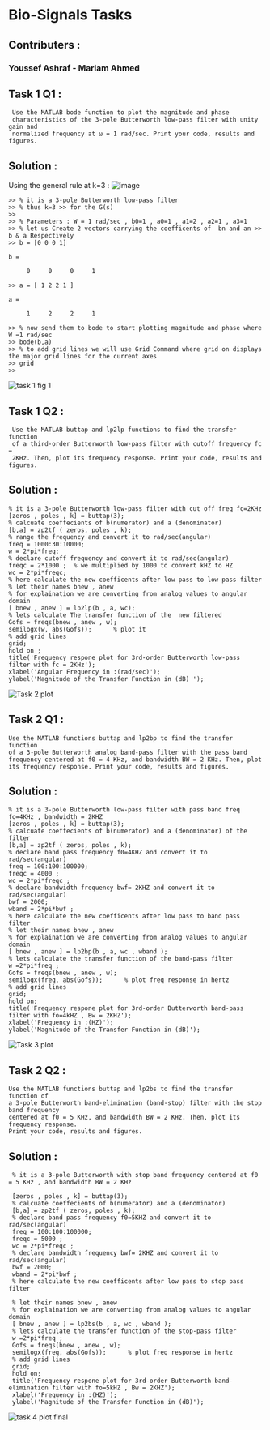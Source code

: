 # Bio-Signals Tasks

## Contributers :
### Youssef Ashraf - Mariam Ahmed

## Task 1 Q1 :
```
 Use the MATLAB bode function to plot the magnitude and phase
 characteristics of the 3-pole Butterworth low-pass filter with unity gain and
 normalized frequency at ω = 1 rad/sec. Print your code, results and figures.
```
## Solution :
Using the general rule at k=3  :
![image](https://user-images.githubusercontent.com/83988379/171443473-473cec44-0c7e-4d5d-80fb-ebfadc81ed0d.png)







```
>> % it is a 3-pole Butterworth low-pass filter
>> % thus k=3 >> for the G(s) 
>> 
>> % Parameters : W = 1 rad/sec , b0=1 , a0=1 , a1=2 , a2=1 , a3=1 
>> % let us Create 2 vectors carrying the coefficents of  bn and an >> b & a Respectively 
>> b = [0 0 0 1]

b =

     0     0     0     1

>> a = [ 1 2 2 1 ]

a =

     1     2     2     1

>> % now send them to bode to start plotting magnitude and phase where W =1 rad/sec 
>> bode(b,a) 
>> % to add grid lines we will use Grid Command where grid on displays the major grid lines for the current axes
>> grid
>> 
```

![task 1 fig 1](https://user-images.githubusercontent.com/83988379/171441113-39867627-dd73-4f84-8a23-91125f3c5754.PNG)



## Task 1 Q2 :

```
 Use the MATLAB buttap and lp2lp functions to find the transfer function
 of a third-order Butterworth low-pass filter with cutoff frequency fc =
 2KHz. Then, plot its frequency response. Print your code, results and figures.
```

## Solution :
```
% it is a 3-pole Butterworth low-pass filter with cut off freq fc=2KHz 
[zeros , poles , k] = buttap(3);
% calcuate coeffecients of b(numerator) and a (denominator)
[b,a] = zp2tf ( zeros, poles , k);
% range the frequency and convert it to rad/sec(angular)
freq = 1000:30:10000;
w = 2*pi*freq;
% declare cutoff frequency and convert it to rad/sec(angular)
freqc = 2*1000 ;  % we multiplied by 1000 to convert kHZ to HZ
wc = 2*pi*freqc; 
% here calculate the new coefficents after low pass to low pass filter 
% let their names bnew , anew
% for explaination we are converting from analog values to angular domain 
[ bnew , anew ] = lp2lp(b , a, wc); 
% lets calculate The transfer function of the  new filtered  
Gofs = freqs(bnew , anew , w);
semilogx(w, abs(Gofs));      % plot it 
% add grid lines
grid;
hold on ;
title('Frequency respone plot for 3rd-order Butterworth low-pass filter with fc = 2KHz');
xlabel('Angular Frequency in :(rad/sec)');
ylabel('Magnitude of the Transfer Function in (dB) ');

```
![Task 2 plot](https://user-images.githubusercontent.com/83988379/171485553-18cf6afb-92b9-4529-9309-0e0f72fb8358.png)



## Task 2 Q1 :
```
Use the MATLAB functions buttap and lp2bp to find the transfer function
of a 3-pole Butterworth analog band-pass filter with the pass band
frequency centered at f0 = 4 KHz, and bandwidth BW = 2 KHz. Then, plot
its frequency response. Print your code, results and figures.

```

## Solution :
```
% it is a 3-pole Butterworth low-pass filter with pass band freq fo=4KHz , bandwidth = 2KHZ 
[zeros , poles , k] = buttap(3);
% calcuate coeffecients of b(numerator) and a (denominator) of the filter
[b,a] = zp2tf ( zeros, poles , k);
% declare band pass frequency f0=4KHZ and convert it to rad/sec(angular)
freq = 100:100:100000;
freqc = 4000 ;  
wc = 2*pi*freqc ;
% declare bandwidth frequency bwf= 2KHZ and convert it to rad/sec(angular)
bwf = 2000; 
wband = 2*pi*bwf ;  
% here calculate the new coefficents after low pass to band pass filter 
% let their names bnew , anew
% for explaination we are converting from analog values to angular domain 
[ bnew , anew ] = lp2bp(b , a, wc , wband ); 
% lets calculate the transfer function of the band-pass filter
w =2*pi*freq ; 
Gofs = freqs(bnew , anew , w);
semilogx(freq, abs(Gofs));      % plot freq response in hertz
% add grid lines
grid;
hold on;
title('Frequency respone plot for 3rd-order Butterworth band-pass filter with fo=4kHZ , Bw = 2KHZ');
xlabel('Frequency in :(HZ)');
ylabel('Magnitude of the Transfer Function in (dB)');

```

![Task 3 plot](https://user-images.githubusercontent.com/83988379/171520435-d220aae0-c9b1-4a24-9f2e-058bbd55e52b.png)



## Task 2 Q2 :
```
Use the MATLAB functions buttap and lp2bs to find the transfer function of
a 3-pole Butterworth band-elimination (band-stop) filter with the stop band frequency
centered at f0 = 5 KHz, and bandwidth BW = 2 KHz. Then, plot its frequency response.
Print your code, results and figures.
```

## Solution :
```
 % it is a 3-pole Butterworth with stop band frequency centered at f0 = 5 KHz , and bandwidth BW = 2 KHz

 [zeros , poles , k] = buttap(3);
 % calcuate coeffecients of b(numerator) and a (denominator)
 [b,a] = zp2tf ( zeros, poles , k); 
 % declare band pass frequency f0=5KHZ and convert it to rad/sec(angular)
 freq = 100:100:100000;
 freqc = 5000 ; 
 wc = 2*pi*freqc ; 
 % declare bandwidth frequency bwf= 2KHZ and convert it to rad/sec(angular)
 bwf = 2000; 
 wband = 2*pi*bwf ;  
 % here calculate the new coefficents after low pass to stop pass filter

 % let their names bnew , anew
 % for explaination we are converting from analog values to angular domain 
 [ bnew , anew ] = lp2bs(b , a, wc , wband ); 
 % lets calculate the transfer function of the stop-pass filter
 w =2*pi*freq ; 
 Gofs = freqs(bnew , anew , w);
 semilogx(freq, abs(Gofs));      % plot freq response in hertz
 % add grid lines
 grid;
 hold on;
 title('Frequency respone plot for 3rd-order Butterworth band-elimination filter with fo=5kHZ , Bw = 2KHZ');
 xlabel('Frequency in :(HZ)');
 ylabel('Magnitude of the Transfer Function in (dB)');

```
![task 4 plot final](https://user-images.githubusercontent.com/83988379/171520460-6b1cfc6b-ffe8-4ab0-92af-8e5c378a6e43.png)
